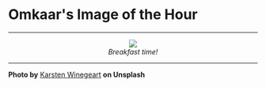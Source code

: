 # Omkaar's Image of the Hour

---

<div align="center">

<a href="https://unsplash.com/photos/a-french-bulldog-puppy-stands-by-a-food-bowl-UcvniPaMR_A">
  <img src="https://images.unsplash.com/photo-1746483966755-273b467b24fa?crop=entropy&cs=tinysrgb&fit=max&fm=jpg&ixid=M3w3NjA2Nzh8MHwxfHJhbmRvbXx8fHx8fHx8fDE3NTAyODA0MDB8&ixlib=rb-4.1.0&q=80&w=1080" style="max-width:100%; height:auto;">
</a>

<br>
<i>Breakfast time!</i>

</div>

---

**Photo by** [Karsten Winegeart](https://unsplash.com/@karsten116) **on Unsplash**
